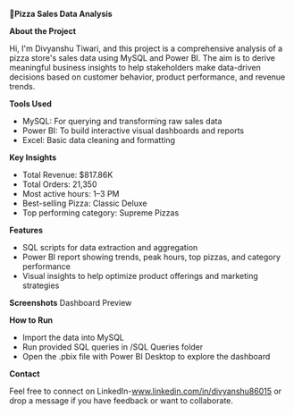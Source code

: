 🍕**Pizza Sales Data Analysis**

**About the Project**

Hi, I'm Divyanshu Tiwari, and this project is a comprehensive analysis of a pizza store's sales data using MySQL and Power BI. The aim is to derive meaningful business insights to help stakeholders make data-driven decisions based on customer behavior, product performance, and revenue trends.

**Tools Used**

- MySQL: For querying and transforming raw sales data
- Power BI: To build interactive visual dashboards and reports
- Excel: Basic data cleaning and formatting
  
**Key Insights**

- Total Revenue: $817.86K
- Total Orders: 21,350
- Most active hours: 1–3 PM
- Best-selling Pizza: Classic Deluxe
- Top performing category: Supreme Pizzas

  
**Features**

- SQL scripts for data extraction and aggregation
- Power BI report showing trends, peak hours, top pizzas, and category performance
- Visual insights to help optimize product offerings and marketing strategies

  
**Screenshots**
Dashboard Preview

**How to Run**

- Import the data into MySQL
- Run provided SQL queries in /SQL Queries folder
- Open the .pbix file with Power BI Desktop to explore the dashboard
  
**Contact**

Feel free to connect on LinkedIn-www.linkedin.com/in/divyanshu86015 or drop a message if you have feedback or want to collaborate.
